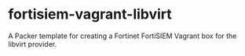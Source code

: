 # fortisiem-vagrant-libvirt
A Packer template for creating a Fortinet FortiSIEM Vagrant box for the libvirt provider.
